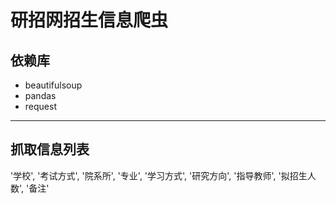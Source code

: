 # 研招网招生信息爬虫
## 依赖库
* beautifulsoup
* pandas
* request
---
## 抓取信息列表
'学校', '考试方式', '院系所', '专业', '学习方式', '研究方向', '指导教师', '拟招生人数', '备注'